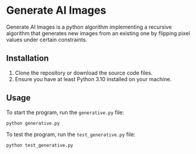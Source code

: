 # Generate AI Images

Generate AI Images is a python algorithm implementing a recursive algorithm that generates new images from an existing one by flipping pixel values under certain constraints.

## Installation

1. Clone the repository or download the source code files.
2. Ensure you have at least Python 3.10 installed on your machine.


## Usage

To start the program, run the `generative.py` file:

```shell
python generative.py
```

To test the program, run the `test_generative.py` file:

```shell
python test_generative.py


